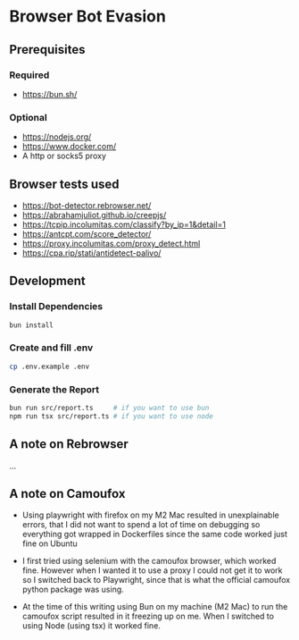 # Browser Bot Evasion

## Prerequisites

### Required
- https://bun.sh/

### Optional
- https://nodejs.org/
- https://www.docker.com/
- A http or socks5 proxy

## Browser tests used

- https://bot-detector.rebrowser.net/
- https://abrahamjuliot.github.io/creepjs/
- https://tcpip.incolumitas.com/classify?by_ip=1&detail=1
- https://antcpt.com/score_detector/
- https://proxy.incolumitas.com/proxy_detect.html
- https://cpa.rip/stati/antidetect-palivo/

## Development

### Install Dependencies
```bash
bun install
```

### Create and fill .env

```bash
cp .env.example .env
```

### Generate the Report
```bash
bun run src/report.ts     # if you want to use bun
npm run tsx src/report.ts # if you want to use node
```

## A note on Rebrowser

...

## A note on Camoufox

- Using playwright with firefox on my M2 Mac resulted in unexplainable errors,
that I did not want to spend a lot of time on debugging so everything got wrapped in
  Dockerfiles since the same code worked just fine on Ubuntu

- I first tried using selenium with the camoufox browser, which worked fine.
However when I wanted it to use a proxy I could not get it to work so I switched back
to Playwright, since that is what the official camoufox python package was using.

- At the time of this writing using Bun on my machine (M2 Mac) to run the camoufox script
resulted in it freezing up on me. When I switched to using Node (using tsx) it worked fine.
